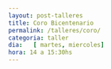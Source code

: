 ```yaml
---
layout: post-talleres
title: Coro Bicentenario
permalink: /talleres/coro/
categoria: taller
dia:   [ martes, miercoles]
hora: 14 a 15:30hs
---
```

